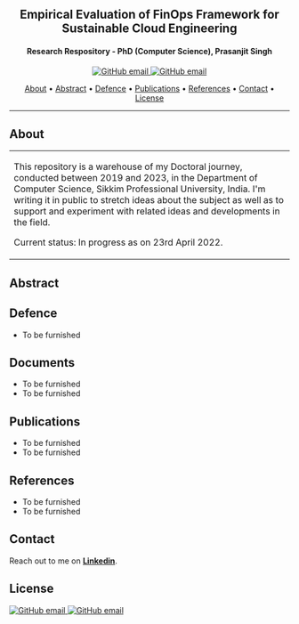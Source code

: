 <h2 align="center"> Empirical Evaluation of FinOps Framework for Sustainable Cloud Engineering </h2>
<h4 align="center"> Research Respository - PhD (Computer Science), Prasanjit Singh</h4>

<p align="center">
    <a href="https://youtube.binpipe.org">
    <img src="https://img.shields.io/badge/videos-youtube.binpipe.org-red"
         alt="GitHub email">
     <a href="https://www.binpipe.org">   
    <img src="https://img.shields.io/badge/contact-prasanjit%40binpipe.org-blue"
         alt="GitHub email">
</p>
      
<p align="center">
  <a href="#about">About</a> •
  <a href="#abstract">Abstract</a> •
  <a href="#defence">Defence</a> •
  <a href="#publications">Publications</a> •
  <a href="#references">References</a> •
  <a href="#contact">Contact</a> •
  <a href="#license">License</a>
</p>

---

## About

<table>
<tr>
<td>
  
This repository is a warehouse of my Doctoral journey, conducted between 2019 and 2023, in the Department of Computer Science, Sikkim Professional University, India. I'm writing it in public to stretch ideas about the subject as well as to support and experiment with related ideas and developments in the field.

Current status: In progress as on 23rd April 2022.

</p>

</td>
</tr>
</table>

## Abstract

## Defence

* To be furnished

## Documents

* To be furnished
* To be furnished


## Publications

* To be furnished
* To be furnished

## References
* To be furnished
* To be furnished


## Contact

Reach out to me on **[Linkedin](https://www.linkedin.com/in/prasanjit-singh/)**.

## License
<p align="left">
    <a href="https://opensource.org/licenses/BSD-3-Clause">
    <img src="https://img.shields.io/badge/License-BSD--3--Clause-lightgrey"
         alt="GitHub email">
    <a href="https://youtube.binpipe.org">  
    <img src="https://img.shields.io/badge/Copyright%202019-Prasanjit%20Singh-brightgreen"
         alt="GitHub email">
</p>
